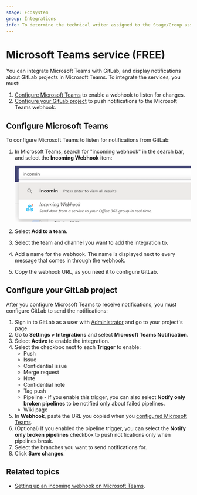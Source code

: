 ```yaml
---
stage: Ecosystem
group: Integrations
info: To determine the technical writer assigned to the Stage/Group associated with this page, see https://about.gitlab.com/handbook/engineering/ux/technical-writing/#assignments
---
```


# Microsoft Teams service **(FREE)**

You can integrate Microsoft Teams with GitLab, and display notifications about GitLab projects
in Microsoft Teams. To integrate the services, you must:

1. [Configure Microsoft Teams](#configure-microsoft-teams) to enable a webhook
   to listen for changes.
1. [Configure your GitLab project](#configure-your-gitlab-project) to push notifications
   to the Microsoft Teams webhook.

## Configure Microsoft Teams

To configure Microsoft Teams to listen for notifications from GitLab:

1. In Microsoft Teams, search for "incoming webhook" in the search bar, and select the
   **Incoming Webhook** item:

   ![Select Incoming Webhook](img/microsoft_teams_select_incoming_webhook.png)

1. Select **Add to a team**.
1. Select the team and channel you want to add the integration to.
1. Add a name for the webhook. The name is displayed next to every message that
   comes in through the webhook.
1. Copy the webhook URL, as you need it to configure GitLab.

## Configure your GitLab project

After you configure Microsoft Teams to receive notifications, you must configure
GitLab to send the notifications:

1. Sign in to GitLab as a user with [Administrator](../../permissions.md) and go
   to your project's page.
1. Go to **Settings > Integrations** and select **Microsoft Teams Notification**.
1. Select **Active** to enable the integration.
1. Select the checkbox next to each **Trigger** to enable:
   - Push
   - Issue
   - Confidential issue
   - Merge request
   - Note
   - Confidential note
   - Tag push
   - Pipeline - If you enable this trigger, you can also select **Notify only broken pipelines** to be notified only about failed pipelines.
   - Wiki page
1. In **Webhook**, paste the URL you copied when you
   [configured Microsoft Teams](#configure-microsoft-teams).
1. (Optional) If you enabled the pipeline trigger, you can select the
   **Notify only broken pipelines** checkbox to push notifications only when pipelines break.
1. Select the branches you want to send notifications for.
1. Click **Save changes**.

## Related topics

- [Setting up an incoming webhook on Microsoft Teams](https://docs.microsoft.com/en-us/microsoftteams/platform/webhooks-and-connectors/how-to/connectors-using#setting-up-a-custom-incoming-webhook).
